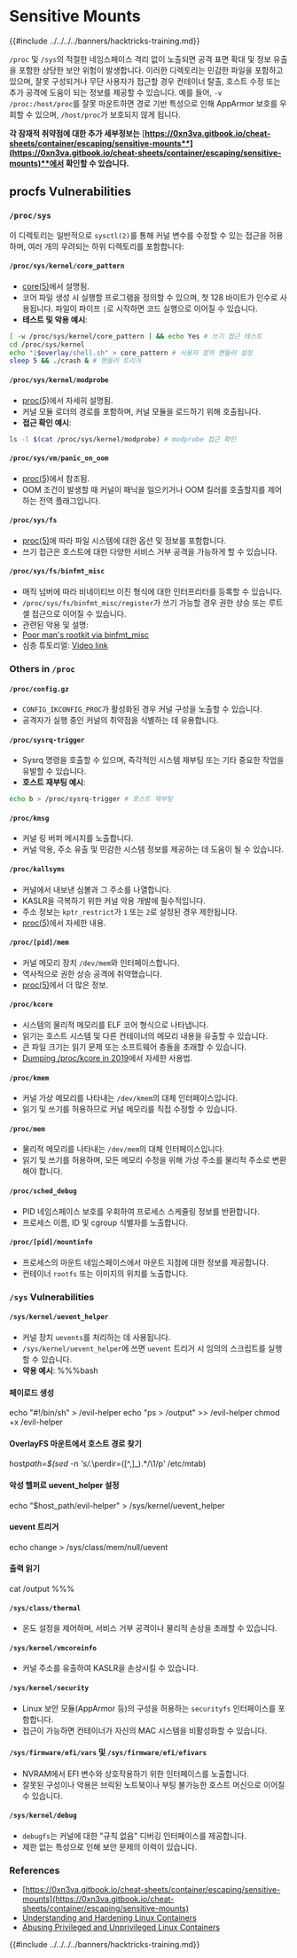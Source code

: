 # Sensitive Mounts

{{#include ../../../../banners/hacktricks-training.md}}

`/proc` 및 `/sys`의 적절한 네임스페이스 격리 없이 노출되면 공격 표면 확대 및 정보 유출을 포함한 상당한 보안 위험이 발생합니다. 이러한 디렉토리는 민감한 파일을 포함하고 있으며, 잘못 구성되거나 무단 사용자가 접근할 경우 컨테이너 탈출, 호스트 수정 또는 추가 공격에 도움이 되는 정보를 제공할 수 있습니다. 예를 들어, `-v /proc:/host/proc`를 잘못 마운트하면 경로 기반 특성으로 인해 AppArmor 보호를 우회할 수 있으며, `/host/proc`가 보호되지 않게 됩니다.

**각 잠재적 취약점에 대한 추가 세부정보는** [**https://0xn3va.gitbook.io/cheat-sheets/container/escaping/sensitive-mounts**](https://0xn3va.gitbook.io/cheat-sheets/container/escaping/sensitive-mounts)**에서 확인할 수 있습니다.**

## procfs Vulnerabilities

### `/proc/sys`

이 디렉토리는 일반적으로 `sysctl(2)`를 통해 커널 변수를 수정할 수 있는 접근을 허용하며, 여러 개의 우려되는 하위 디렉토리를 포함합니다:

#### **`/proc/sys/kernel/core_pattern`**

- [core(5)](https://man7.org/linux/man-pages/man5/core.5.html)에서 설명됨.
- 코어 파일 생성 시 실행할 프로그램을 정의할 수 있으며, 첫 128 바이트가 인수로 사용됩니다. 파일이 파이프 `|`로 시작하면 코드 실행으로 이어질 수 있습니다.
- **테스트 및 악용 예시**:

```bash
[ -w /proc/sys/kernel/core_pattern ] && echo Yes # 쓰기 접근 테스트
cd /proc/sys/kernel
echo "|$overlay/shell.sh" > core_pattern # 사용자 정의 핸들러 설정
sleep 5 && ./crash & # 핸들러 트리거
```

#### **`/proc/sys/kernel/modprobe`**

- [proc(5)](https://man7.org/linux/man-pages/man5/proc.5.html)에서 자세히 설명됨.
- 커널 모듈 로더의 경로를 포함하며, 커널 모듈을 로드하기 위해 호출됩니다.
- **접근 확인 예시**:

```bash
ls -l $(cat /proc/sys/kernel/modprobe) # modprobe 접근 확인
```

#### **`/proc/sys/vm/panic_on_oom`**

- [proc(5)](https://man7.org/linux/man-pages/man5/proc.5.html)에서 참조됨.
- OOM 조건이 발생할 때 커널이 패닉을 일으키거나 OOM 킬러를 호출할지를 제어하는 전역 플래그입니다.

#### **`/proc/sys/fs`**

- [proc(5)](https://man7.org/linux/man-pages/man5/proc.5.html)에 따라 파일 시스템에 대한 옵션 및 정보를 포함합니다.
- 쓰기 접근은 호스트에 대한 다양한 서비스 거부 공격을 가능하게 할 수 있습니다.

#### **`/proc/sys/fs/binfmt_misc`**

- 매직 넘버에 따라 비네이티브 이진 형식에 대한 인터프리터를 등록할 수 있습니다.
- `/proc/sys/fs/binfmt_misc/register`가 쓰기 가능할 경우 권한 상승 또는 루트 셸 접근으로 이어질 수 있습니다.
- 관련된 악용 및 설명:
- [Poor man's rootkit via binfmt_misc](https://github.com/toffan/binfmt_misc)
- 심층 튜토리얼: [Video link](https://www.youtube.com/watch?v=WBC7hhgMvQQ)

### Others in `/proc`

#### **`/proc/config.gz`**

- `CONFIG_IKCONFIG_PROC`가 활성화된 경우 커널 구성을 노출할 수 있습니다.
- 공격자가 실행 중인 커널의 취약점을 식별하는 데 유용합니다.

#### **`/proc/sysrq-trigger`**

- Sysrq 명령을 호출할 수 있으며, 즉각적인 시스템 재부팅 또는 기타 중요한 작업을 유발할 수 있습니다.
- **호스트 재부팅 예시**:

```bash
echo b > /proc/sysrq-trigger # 호스트 재부팅
```

#### **`/proc/kmsg`**

- 커널 링 버퍼 메시지를 노출합니다.
- 커널 악용, 주소 유출 및 민감한 시스템 정보를 제공하는 데 도움이 될 수 있습니다.

#### **`/proc/kallsyms`**

- 커널에서 내보낸 심볼과 그 주소를 나열합니다.
- KASLR을 극복하기 위한 커널 악용 개발에 필수적입니다.
- 주소 정보는 `kptr_restrict`가 `1` 또는 `2`로 설정된 경우 제한됩니다.
- [proc(5)](https://man7.org/linux/man-pages/man5/proc.5.html)에서 자세한 내용.

#### **`/proc/[pid]/mem`**

- 커널 메모리 장치 `/dev/mem`와 인터페이스합니다.
- 역사적으로 권한 상승 공격에 취약했습니다.
- [proc(5)](https://man7.org/linux/man-pages/man5/proc.5.html)에서 더 많은 정보.

#### **`/proc/kcore`**

- 시스템의 물리적 메모리를 ELF 코어 형식으로 나타냅니다.
- 읽기는 호스트 시스템 및 다른 컨테이너의 메모리 내용을 유출할 수 있습니다.
- 큰 파일 크기는 읽기 문제 또는 소프트웨어 충돌을 초래할 수 있습니다.
- [Dumping /proc/kcore in 2019](https://schlafwandler.github.io/posts/dumping-/proc/kcore/)에서 자세한 사용법.

#### **`/proc/kmem`**

- 커널 가상 메모리를 나타내는 `/dev/kmem`의 대체 인터페이스입니다.
- 읽기 및 쓰기를 허용하므로 커널 메모리를 직접 수정할 수 있습니다.

#### **`/proc/mem`**

- 물리적 메모리를 나타내는 `/dev/mem`의 대체 인터페이스입니다.
- 읽기 및 쓰기를 허용하며, 모든 메모리 수정을 위해 가상 주소를 물리적 주소로 변환해야 합니다.

#### **`/proc/sched_debug`**

- PID 네임스페이스 보호를 우회하여 프로세스 스케줄링 정보를 반환합니다.
- 프로세스 이름, ID 및 cgroup 식별자를 노출합니다.

#### **`/proc/[pid]/mountinfo`**

- 프로세스의 마운트 네임스페이스에서 마운트 지점에 대한 정보를 제공합니다.
- 컨테이너 `rootfs` 또는 이미지의 위치를 노출합니다.

### `/sys` Vulnerabilities

#### **`/sys/kernel/uevent_helper`**

- 커널 장치 `uevents`를 처리하는 데 사용됩니다.
- `/sys/kernel/uevent_helper`에 쓰면 `uevent` 트리거 시 임의의 스크립트를 실행할 수 있습니다.
- **악용 예시**: %%%bash

#### 페이로드 생성

echo "#!/bin/sh" > /evil-helper echo "ps > /output" >> /evil-helper chmod +x /evil-helper

#### OverlayFS 마운트에서 호스트 경로 찾기

host*path=$(sed -n 's/.*\perdir=(\[^,]\_).\*/\1/p' /etc/mtab)

#### 악성 헬퍼로 uevent_helper 설정

echo "$host_path/evil-helper" > /sys/kernel/uevent_helper

#### uevent 트리거

echo change > /sys/class/mem/null/uevent

#### 출력 읽기

cat /output %%%

#### **`/sys/class/thermal`**

- 온도 설정을 제어하며, 서비스 거부 공격이나 물리적 손상을 초래할 수 있습니다.

#### **`/sys/kernel/vmcoreinfo`**

- 커널 주소를 유출하여 KASLR을 손상시킬 수 있습니다.

#### **`/sys/kernel/security`**

- Linux 보안 모듈(AppArmor 등)의 구성을 허용하는 `securityfs` 인터페이스를 포함합니다.
- 접근이 가능하면 컨테이너가 자신의 MAC 시스템을 비활성화할 수 있습니다.

#### **`/sys/firmware/efi/vars` 및 `/sys/firmware/efi/efivars`**

- NVRAM에서 EFI 변수와 상호작용하기 위한 인터페이스를 노출합니다.
- 잘못된 구성이나 악용은 브릭된 노트북이나 부팅 불가능한 호스트 머신으로 이어질 수 있습니다.

#### **`/sys/kernel/debug`**

- `debugfs`는 커널에 대한 "규칙 없음" 디버깅 인터페이스를 제공합니다.
- 제한 없는 특성으로 인해 보안 문제의 이력이 있습니다.

### References

- [https://0xn3va.gitbook.io/cheat-sheets/container/escaping/sensitive-mounts](https://0xn3va.gitbook.io/cheat-sheets/container/escaping/sensitive-mounts)
- [Understanding and Hardening Linux Containers](https://research.nccgroup.com/wp-content/uploads/2020/07/ncc_group_understanding_hardening_linux_containers-1-1.pdf)
- [Abusing Privileged and Unprivileged Linux Containers](https://www.nccgroup.com/globalassets/our-research/us/whitepapers/2016/june/container_whitepaper.pdf)

{{#include ../../../../banners/hacktricks-training.md}}
